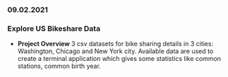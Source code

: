 ### 09.02.2021

### Explore US Bikeshare Data

- __Project Overview__
3 csv datasets for bike sharing details in 3 cities: Washington, Chicago and New York city. Available data are used to create a terminal application which gives some statistics like common stations, common birth year.
